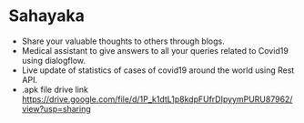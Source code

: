 # Sahayaka
- Share your valuable thoughts to others through blogs. 
- Medical assistant to give answers to all your queries related to Covid19 using dialogflow.
- Live update of statistics of cases of covid19 around the world using Rest API.
- .apk file drive link
https://drive.google.com/file/d/1P_k1dtL1p8kdpFUfrDIpyymPURU87962/view?usp=sharing
